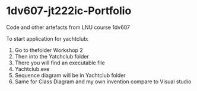 # 1dv607-jt222ic-Portfolio
Code and other artefacts from LNU course 1dv607

To start application for yachtclub:

1. Go to thefolder Workshop 2
2. Then into the Yatchclub folder
3. There you will find an executable file
4. Yachtclub.exe
5. Sequence diagram will be in Yachtclub folder
6. Same for Class Diagram and my own invention compare to Visual studio
